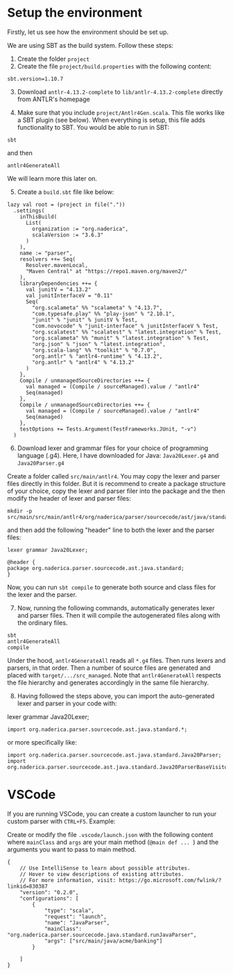 # Setup the environment
Firstly, let us see how the environment should be set up.

We are using SBT as the build system.  Follow these steps:

1. Create the folder `project`
2. Create the file `project/build.properties` with the following content:
```
sbt.version=1.10.7
```

3. Download `antlr-4.13.2-complete` to `lib/antlr-4.13.2-complete` directly from ANTLR's homepage

4. Make sure that you include `project/Antlr4Gen.scala`.  This file works like a SBT plugin (see below).
When everything is setup, this file adds functionality to SBT. You would be able to run in SBT:

```
sbt
```
and then
```
antlr4GenerateAll
```

We will learn more this later on.

5. Create a `build.sbt` file like below:

```
lazy val root = (project in file("."))
  .settings(
    inThisBuild(
      List(
        organization := "org.naderica",
        scalaVersion := "3.6.3"
      )
    ),
    name := "parser",
    resolvers ++= Seq(
      Resolver.mavenLocal,
      "Maven Central" at "https://repo1.maven.org/maven2/"
    ),
    libraryDependencies ++= {
      val junitV = "4.13.2"
      val junitInterfaceV = "0.11"
      Seq(
        "org.scalameta" %% "scalameta" % "4.13.7",
        "com.typesafe.play" %% "play-json" % "2.10.1",
        "junit" % "junit" % junitV % Test,
        "com.novocode" % "junit-interface" % junitInterfaceV % Test,
        "org.scalatest" %% "scalatest" % "latest.integration" % Test,
        "org.scalameta" %% "munit" % "latest.integration" % Test,
        "org.json" % "json" % "latest.integration",
        "org.scala-lang" %% "toolkit" % "0.7.0",
        "org.antlr" % "antlr4-runtime" % "4.13.2",
        "org.antlr" % "antlr4" % "4.13.2"
      )
    },
    Compile / unmanagedSourceDirectories ++= {
      val managed = (Compile / sourceManaged).value / "antlr4"
      Seq(managed)
    },
    Compile / unmanagedSourceDirectories ++= {
      val managed = (Compile / sourceManaged).value / "antlr4"
      Seq(managed)
    },
    testOptions += Tests.Argument(TestFrameworks.JUnit, "-v")
  )
```

6. Download lexer and grammar files for your choice of programming language (.g4).  Here, I have downloaded for Java: `Java20Lexer.g4` and `Java20Parser.g4`

Create a folder called `src/main/antlr4`.  You may copy the lexer and parser files directly in this folder. But it is recommend to create a package structure of your choice, copy the lexer and parser filer into the package and the then modify the header of lexer and parser files:

```
mkdir -p src/main/src/main/antlr4/org/naderica/parser/sourcecode/ast/java/standard
```

and then add the following "header" line to both the lexer and the parser files:
```
lexer grammar Java20Lexer;

@header {
package org.naderica.parser.sourcecode.ast.java.standard;
}
```

Now, you can run `sbt compile` to generate both source and class files for the lexer and the parser.

7. Now, running the following commands, automatically generates lexer and parser files. Then it will compile the autogenerated files along with the ordinary files. 

```
sbt
antlr4GenerateAll
compile
```

Under the hood, `antlr4GenerateAll` reads all `*.g4` files.  Then runs lexers and parsers, in that order.  Then a number of source files are generated and placed with `target/.../src_managed`.  Note that `antlr4GenerateAll` respects the file hierarchy and generates accordingly in the same file hierarchy.

8. Having followed the steps above, you can import the auto-generated lexer and parser in your code with:

lexer grammar Java20Lexer;

```
import org.naderica.parser.sourcecode.ast.java.standard.*;
```

or more specifically like:

```
import org.naderica.parser.sourcecode.ast.java.standard.Java20Parser;
import org.naderica.parser.sourcecode.ast.java.standard.Java20ParserBaseVisitor;
```


# VSCode

If you are running VSCode, you can create a custom launcher to run your custom parser with `CTRL+F5`.  Example:

Create or modify the file `.vscode/launch.json` with the following content where `mainClass` and `args` are your main  method (`@main def ... `) and the arguments you want to pass to main method. 

```
{
    // Use IntelliSense to learn about possible attributes.
    // Hover to view descriptions of existing attributes.
    // For more information, visit: https://go.microsoft.com/fwlink/?linkid=830387
    "version": "0.2.0",
    "configurations": [
        {
            "type": "scala",
            "request": "launch",
            "name": "JavaParser",
            "mainClass": "org.naderica.parser.sourcecode.java.standard.runJavaParser",
            "args": ["src/main/java/acme/banking"]
        }

    ]
}
```